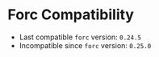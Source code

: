 # Forc Compatibility

- Last compatible `forc` version: `0.24.5`
- Incompatible since `forc` version: `0.25.0`
